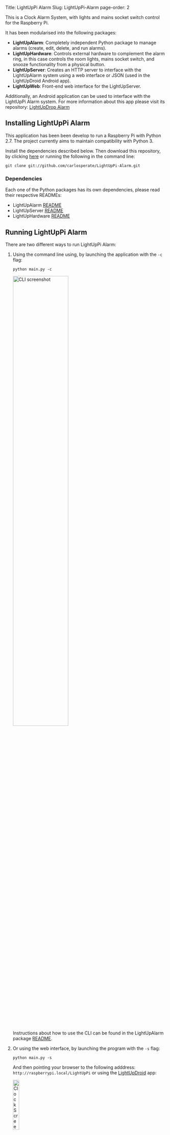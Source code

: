 Title: LightUpPi Alarm
Slug: LightUpPi-Alarm
page-order: 2


This is a Clock Alarm System, with lights and mains socket switch control for the Raspberry Pi.

It has been modularised into the following packages:

* __LightUpAlarm__: Completely independent Python package to manage alarms (create, edit, delete, and run alarms).
* __LightUpHardware__: Controls external hardware to complement the alarm ring, in this case controls the room lights, mains socket switch, and snooze functionality from a physical button.
* __LightUpServer__: Creates an HTTP server to interface with the LightUpAlarm system using a web interface or JSON (used in the LightUpDroid Android app).
* __LightUpWeb__: Front-end web interface for the LightUpServer. 

Additionally, an Android application can be used to interface with the LightUpPi Alarm system. For more information about this app please visit its repository: [LightUpDrop Alarm](https://github.com/carlosperate/LightUpDroid-Alarm)

## Installing LightUpPi Alarm

This application has been been develop to run a Raspberry Pi with Python 2.7. The project currently aims to maintain compatibility with Python 3. 

Install the dependencies described below. Then download this repository, by clicking [here](https://github.com/carlosperate/LightUpPi-Alarm/archive/master.zip) or running the following in the command line:

```
git clone git://github.com/carlosperate/LightUpPi-Alarm.git
```


### Dependencies
Each one of the Python packages has its own dependencies, please read their respective READMEs:
* LightUpAlarm [README](https://github.com/carlosperate/LightUpPi-Alarm/blob/master/LightUpAlarm/README.md)
* LightUpServer [README](https://github.com/carlosperate/LightUpPi-Alarm/blob/master/LightUpServer/README.md)
* LightUpHardware [README](https://github.com/carlosperate/LightUpPi-Alarm/blob/master/LightUpHardware/README.md)


## Running LightUpPi Alarm
There are two different ways to run LightUpPi Alarm:

1. Using the command line using, by launching the application with the `-c` flag:

   ```
   python main.py -c
   ```

   <img src="http://carlosperate.github.com/LightUpPi-Alarm/screenshots/screenshot_cli_1.png" alt="CLI screenshot" width="60%">

   Instructions about how to use the CLI can be found in the LightUpAlarm package [README](https://github.com/carlosperate/LightUpPi-Alarm/blob/master/LightUpAlarm/README.md).

2. Or using the web interface, by launching the program with the `-s` flag:

   ```
   python main.py -s
   ```

   And then pointing your browser to the following adddress: ` http://raspberrypi.local/LightUpPi ` or using the [LightUpDroid](https://github.com/carlosperate/LightUpDroid-Alarm) app:

   <img src="https://raw.githubusercontent.com/carlosperate/LightUpDroid-Alarm/master/screenshots/clock.png" alt="Clock Screen" width="20%"> 
<img src="https://raw.githubusercontent.com/carlosperate/LightUpDroid-Alarm/master/screenshots/alarms.png" alt="Alarms Screen" width="20%"> 
<img src="https://raw.githubusercontent.com/carlosperate/LightUpDroid-Alarm/master/screenshots/timepicker.png" alt="Timepicker Screen" width="20%"> 
<img src="https://raw.githubusercontent.com/carlosperate/LightUpDroid-Alarm/master/screenshots/settings.png" alt="Settings Screen" width="20%"> 


## License
This project is licensed under The MIT License (MIT), a copy of which can be found in the `LICENSE` file.
